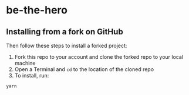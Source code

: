 # be-the-hero

## Installing from a fork on GitHub


Then follow these steps to install a forked project:

1. Fork this repo to your account and clone the forked repo to your local machine
1. Open a Terminal and `cd` to the location of the cloned repo
1. To install, run:
```sh
yarn
```
   
